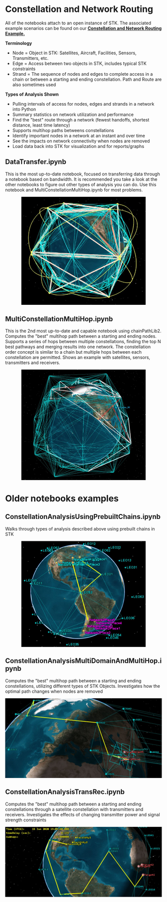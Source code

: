 # Constellation and Network Routing

All of the notebooks attach to an open instance of STK.
The associated example scenarios can be found on our [**Constellation and Network Routing Example.**](https://sdf.agi.com/share/page/site/agi-support/document-details?nodeRef=workspace://SpacesStore/674cb49a-f67e-40f5-b7c5-0fd57abbb879)

**Terminology**
* Node = Object in STK: Satellites, Aircraft, Facilities, Sensors, Transmitters, etc.
* Edge = Access between two objects in STK, includes typical STK constraints
* Strand = The sequence of nodes and edges to complete access in a chain or between a starting and ending constellation. Path and Route are also sometimes used

**Types of Analysis Shown**
* Pulling intervals of access for nodes, edges and strands in a network into Python
* Summary statistics on network utilization and performance
* Find the "best" route through a network (fewest handoffs, shortest distance, least time latency)
* Supports multihop paths betweens constellations
* Identify important nodes in a network at an instant and over time
* See the impacts on network connectivity when nodes are removed
* Load data back into STK for visualization and for reports/graphs


## DataTransfer.ipynb
This is the most up-to-date notebook, focused on transferring data through a notebook based on bandwidth. It is recommended you take a look at the other notebooks to figure out other types of analysis you can do. Use this notebook and MultiConstellationMultiHop.ipynb for most problems.<br/>
<p align= "center">
<img src="DataTransfer.JPG" alt="Drawing" style="width: 400px;"/>
</p>

## MultiConstellationMultiHop.ipynb

This is the 2nd most up-to-date and capable notebook using chainPathLib2. Computes the "best" multihop path between a starting and ending nodes. Supports a series of hops between multiple constellations, finding the top N best pathways and merging results into one network. The constellation order concept is similar to a chain but multiple hops between each constellation are permitted. Shows an example with satellites, sensors, transmitters and receivers.<br/>
<p align= "center">
<img src="MultipleConstellations.JPG" alt="Drawing" style="width: 400px;"/>
</P>

# Older notebooks examples

## ConstellationAnalysisUsingPrebuiltChains.ipynb

Walks through types of analysis described above using prebuilt chains in STK<br/>
<p align= "center">
<img src="chainPaths.JPG" alt="Drawing" style="width: 400px;"/>
</p>


## ConstellationAnalysisMultiDomainAndMultiHop.ipynb

Computes the "best" multihop path between a starting and ending constellations, utilizing different types of STK Objects. Investigates how the optimal path changes when nodes are removed<br/>
<p align= "center">
<img src="MultiDomain.JPG" alt="Drawing" style="width: 600px;"/>
</p>


## ConstellationAnalysisTransRec.ipynb
Computes the "best" multihop path between a starting and ending constellations through a satellite constellation with transmitters and receivers. Investigates the effects of changing transmitter power and signal strength constraints<br/>
<p align= "center">
<img src="TransmitterAndReceiver.JPG" alt="Drawing" style="width: 600px;"/>
</p>